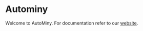 # Autominy

Welcome to AutoMiny. For documentation refer to our [website](https://autominy.github.io/autominy/).